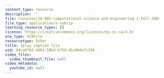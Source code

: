```yaml
---
content_type: resource
description: ''
file: /courses/18-085-computational-science-and-engineering-i-fall-2008/b8ca0f824d6158bdbf58d1c004e7c294_11y8_XTbwGo.vtt
file_type: application/x-subrip
learning_resource_types: []
license: https://creativecommons.org/licenses/by-nc-sa/4.0/
ocw_type: OCWFile
resourcetype: Other
title: 3play caption file
uid: b8ca0f82-4d61-58bd-bf58-d1c004e7c294
video_files:
  video_thumbnail_file: null
video_metadata:
  youtube_id: null
---
```

